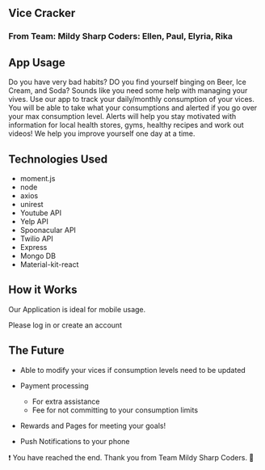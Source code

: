 ## Vice Cracker
### From Team: Mildy Sharp Coders: Ellen, Paul, Elyria, Rika

## App Usage
Do you have very bad habits? DO you find yourself binging on Beer, Ice Cream, and Soda? Sounds like you need some help with managing your vives. Use our app to track your daily/monthly consumption of your vices. You will be able to take what your consumptions and alerted if you go over your max consumption level. Alerts will help you stay motivated with information for local health stores, gyms, healthy recipes and work out videos! We help you improve yourself one day at a time.

## Technologies Used
- moment.js
- node
- axios
- unirest
- Youtube API
- Yelp API
- Spoonacular API
- Twilio API
- Express
- Mongo DB
- Material-kit-react

## How it Works
Our Application is ideal for mobile usage. 

Please log in or create an account

## The Future
- Able to modify your vices if consumption levels need to be updated
- Payment processing 
  - For extra assistance
  - Fee for not committing to your consumption limits
  
- Rewards and Pages for meeting your goals!
- Push Notifications to your phone

:exclamation: You have reached the end. Thank you from Team Mildy Sharp Coders. :tada:
